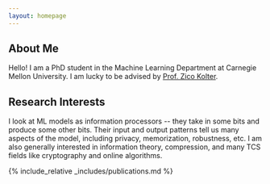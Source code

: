 ```yaml
---
layout: homepage
---
```


## About Me

Hello! I am a PhD student in the Machine Learning Department at Carnegie Mellon University. I am lucky to be advised by [Prof. Zico Kolter](https://zicokolter.com/).

## Research Interests

I look at ML models as information processors -- they take in some bits and produce some other bits. Their input and output patterns tell us many aspects of the model, including privacy, memorization, robustness, etc.
I am also generally interested in information theory, compression, and many TCS fields like cryptography and online algorithms.

<!-- ## News

- **[Feb. 2020]** Our paper about incremental learning is accepted to CVPR 2020.
- **[Feb. 2020]** We will host the ACM Multimedia Asia 2020 conference in Singapore!
- **[Sept. 2019]** Our paper about few-shot learning is accepted to NeurIPS 2019.
- **[Mar. 2019]** Our paper about few-shot learning is accepted to CVPR 2019. -->

{% include_relative _includes/publications.md %}

<!-- {% include_relative _includes/services.md %} -->
